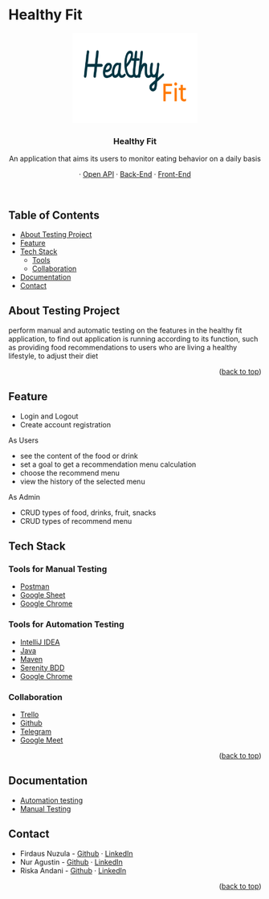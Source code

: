 <div id="top"></div>

# Healthy Fit

<!-- PROJECT LOGO -->
<div align="center">
  <a href="https://raw.githubusercontent.com/FINAL-PROJECT-ALTA/FE/development/image/logo-white.png">
    <img src="https://raw.githubusercontent.com/FINAL-PROJECT-ALTA/FE/development/image/logo-white.png" alt="Logo" width="250" height="180">
  </a>

  <h3 align="center">Healthy Fit</h3>
  <p align="center">
   An application that aims its users to monitor eating behavior on a daily basis
    <br />
    <div id = "other-software-design"></div>
    ·
     <a href="https://app.swaggerhub.com/apis/aaryadewangga/Final_Project/1.0#/">Open API</a>
    ·
    <a href="https://github.com/FINAL-PROJECT-ALTA/BE">Back-End</a>
    ·
    <a href="https://github.com/FINAL-PROJECT-ALTA/FE">Front-End</a>
  </p>
</div>
<br />

<!-- TABLE OF CONTENTS -->
## Table of Contents
- [About Testing Project](#about-testing-project)
- [Feature](#feature)
- [Tech Stack](#tech-stack)
  - [Tools](#tools)
  - [Collaboration](#collaboration)
- [Documentation](#documentation)
- [Contact](#contact)

<!-- ABOUT TESTING PROJECT -->
## About Testing Project
  perform manual and automatic testing on the features in the healthy fit application, to find out application is running according to its function, such as providing food recommendations to users who are living a healthy lifestyle, to adjust their diet


<p align="right">(<a href="#top">back to top</a>)</p>

<!-- FEATURE -->
## Feature
-  Login and Logout
-  Create account registration

As Users
-  see the content of the food or drink
-  set a goal to get a recommendation menu calculation
-  choose the recommend menu
-  view the history of the selected menu

As Admin
-  CRUD types of food, drinks, fruit, snacks
-  CRUD types of recommend menu

<!-- TEST STACK -->
## Tech Stack
### Tools for Manual Testing
- [Postman](https://www.postman.com/)
- [Google Sheet](https://www.google.com/sheets/about/)
- [Google Chrome](https://www.google.com/chrome/)

### Tools for Automation Testing
- [IntelliJ IDEA](https://www.jetbrains.com/idea/)
- [Java](https://www.java.com/en/)
- [Maven](https://maven.apache.org/)
- [Serenity BDD](https://serenity-bdd.info/)
- [Google Chrome](https://www.google.com/chrome/)

### Collaboration 
- [Trello](https://trello.com/)
- [Github](https://github.com/)
- [Telegram](https://web.telegram.org/)
- [Google Meet](https://github.com/)

<p align="right">(<a href="#top">back to top</a>)</p>

<!-- DOCUMENTATION -->
## Documentation
- [Automation testing](https://github.com/FINAL-PROJECT-ALTA/QE-AUTOMATION-API/tree/main/HealtyFit/Screenshoot)
- [Manual Testing](https://docs.google.com/spreadsheets/d/1J6ZMbdkgrwzL1V9sL0mY4uPp_2B0nAIrHSiXlQF-WOk/edit?usp=sharing)

<!-- CONTACT -->
## Contact
* Firdaus Nuzula - [Github](https://github.com/dauz20) · [LinkedIn](https://www.linkedin.com/in/firdaus-nuzula-23ba17151)
* Nur Agustin - [Github](https://github.com/nagstn28) · [LinkedIn](https://www.linkedin.com/in/nur-agustin-817238136/)
* Riska Andani - [Github](https://github.com/riskandni) · [LinkedIn](https://www.linkedin.com/in/riska-andani-038971126/)

<p align="right">(<a href="#top">back to top</a>)</p>
